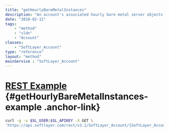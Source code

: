 ```yaml
---
title: "getHourlyBareMetalInstances"
description: "An account's associated hourly bare metal server objects."
date: "2018-02-12"
tags:
    - "method"
    - "sldn"
    - "Account"
classes:
    - "SoftLayer_Account"
type: "reference"
layout: "method"
mainService : "SoftLayer_Account"
---
```


# [REST Example](#getHourlyBareMetalInstances-example) <a href="/article/rest/"><i class="fas fa-question"></i></a> {#getHourlyBareMetalInstances-example .anchor-link} 
```bash
curl -g -u $SL_USER:$SL_APIKEY -X GET \
'https://api.softlayer.com/rest/v3.1/SoftLayer_Account/{SoftLayer_AccountID}/getHourlyBareMetalInstances'
```
